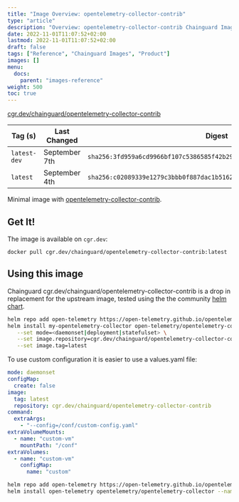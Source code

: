 ```yaml
---
title: "Image Overview: opentelemetry-collector-contrib"
type: "article"
description: "Overview: opentelemetry-collector-contrib Chainguard Image"
date: 2022-11-01T11:07:52+02:00
lastmod: 2022-11-01T11:07:52+02:00
draft: false
tags: ["Reference", "Chainguard Images", "Product"]
images: []
menu:
  docs:
    parent: "images-reference"
weight: 500
toc: true
---
```


[cgr.dev/chainguard/opentelemetry-collector-contrib](https://github.com/chainguard-images/images/tree/main/images/opentelemetry-collector-contrib)

| Tag (s)       | Last Changed  | Digest                                                                    |
|---------------|---------------|---------------------------------------------------------------------------|
|  `latest-dev` | September 7th | `sha256:3fd959a6cd9966bf107c5386585f42b29c4c287484b6e4a222bdb1ae0c045277` |
|  `latest`     | September 4th | `sha256:c02089339e1279c3bbb0f887dac1b5162b68e9b14ba215acaf7b1858b44ae40e` |



Minimal image with [opentelemetry-collector-contrib](https://github.com/open-telemetry/opentelemetry-collector-contrib).

## Get It!

The image is available on `cgr.dev`:

```
docker pull cgr.dev/chainguard/opentelemetry-collector-contrib:latest
```

## Using this image

Chainguard cgr.dev/chainguard/opentelemetry-collector-contrib is a drop in replacement for the upstream image, tested using the the community [helm chart](https://opentelemetry.io/docs/kubernetes/helm/collector/).

```bash
helm repo add open-telemetry https://open-telemetry.github.io/opentelemetry-helm-charts
helm install my-opentelemetry-collector open-telemetry/opentelemetry-collector \
   --set mode=<daemonset|deployment|statefulset> \
   --set image.repository=cgr.dev/chainguard/opentelemetry-collector-contrib \
   --set image.tag=latest
```

To use custom configuration it is easier to use a values.yaml file:

```yaml
mode: daemonset
configMap:
  create: false
image:
  tag: latest
  repository: cgr.dev/chainguard/opentelemetry-collector-contrib
command:
  extraArgs:
    - "--config=/conf/custom-config.yaml"
extraVolumeMounts:
  - name: "custom-vm"
    mountPath: "/conf"
extraVolumes:
  - name: "custom-vm"
    configMap:
      name: "custom"

```
```bash
helm repo add open-telemetry https://open-telemetry.github.io/opentelemetry-helm-charts
helm install open-telemetry opentelemetry/opentelemetry-collector --namespace open-telemetry-custom-config -f values.yaml
```

